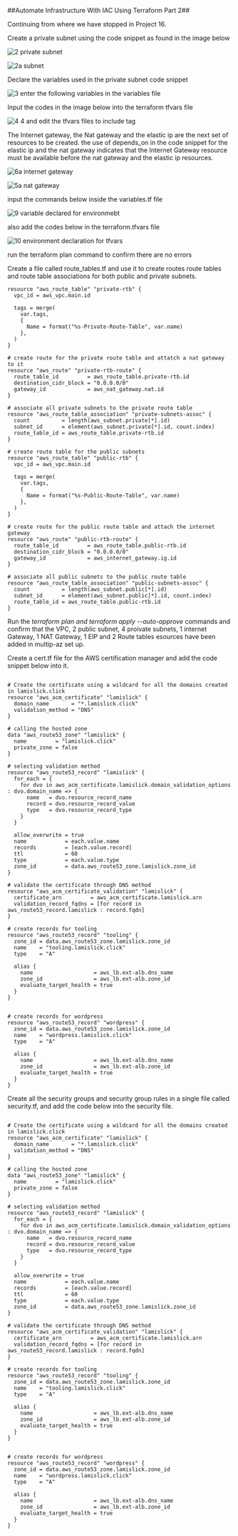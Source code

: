 
##Automate Infrastructure With IAC Using Terraform Part 2##

Continuing from where we have stopped in Project 16.

Create a private subnet using the code snippet as found in the image below

![2  private subnet](https://user-images.githubusercontent.com/79456052/200909175-aed6f2f0-bad0-4ec6-b841-be81aa9024c1.png)

![2a  subnet](https://user-images.githubusercontent.com/79456052/200947442-53738473-6eae-4e11-8980-a49d150c5f32.png)

Declare the variables used in the private subnet code snippet

![3  enter the following variables in the variables file](https://user-images.githubusercontent.com/79456052/200911028-aa30d7fb-ef48-4ca3-b59a-bd45ab72eb15.png)

Input the codes in the image below into the terraform tfvars file

![4  4  and edit the tfvars files to include tag](https://user-images.githubusercontent.com/79456052/200911542-8c1ecd49-c866-448d-80c6-53c9d523bd52.png)

The Internet gateway, the Nat gateway and the elastic ip are the next set of resources to be created. the use of depends_on in the code snippet for the elastic ip and the nat gateway indicates that the Internet Gateway resource must be available before the nat gateway and the elastic ip resources.

![6a  internet gateway](https://user-images.githubusercontent.com/79456052/200947655-dec65949-b888-459a-9c1a-565bdfbe675f.png)

![5a  nat gateway](https://user-images.githubusercontent.com/79456052/200947758-32a859a9-d487-4882-909e-6bc2d7cdac6f.png)

input the commands below inside the variables.tf file

![9  variable declared for environmebt](https://user-images.githubusercontent.com/79456052/200949166-f40653bd-a822-421c-90a9-0c79b5ba3368.png)

also add the codes below in the terraform.tfvars file

![10  environment declaration for tfvars](https://user-images.githubusercontent.com/79456052/200949241-398a7150-355e-4b69-a4b6-9f45957e73d2.png)

run the terraform plan command to confirm there are no errors

Create a file called route_tables.tf and use it to create routes  route tables and route table associations for both public and private subnets.

```# create private route table
resource "aws_route_table" "private-rtb" {
  vpc_id = aws_vpc.main.id

  tags = merge(
    var.tags,
    {
      Name = format("%s-Private-Route-Table", var.name)
    },
  )
}

# create route for the private route table and attatch a nat gateway to it
resource "aws_route" "private-rtb-route" {
  route_table_id         = aws_route_table.private-rtb.id
  destination_cidr_block = "0.0.0.0/0"
  gateway_id             = aws_nat_gateway.nat.id
}

# associate all private subnets to the private route table
resource "aws_route_table_association" "private-subnets-assoc" {
  count          = length(aws_subnet.private[*].id)
  subnet_id      = element(aws_subnet.private[*].id, count.index)
  route_table_id = aws_route_table.private-rtb.id
}

# create route table for the public subnets
resource "aws_route_table" "public-rtb" {
  vpc_id = aws_vpc.main.id

  tags = merge(
    var.tags,
    {
      Name = format("%s-Public-Route-Table", var.name)
    },
  )
}

# create route for the public route table and attach the internet gateway
resource "aws_route" "public-rtb-route" {
  route_table_id         = aws_route_table.public-rtb.id
  destination_cidr_block = "0.0.0.0/0"
  gateway_id             = aws_internet_gateway.ig.id
}

# associate all public subnets to the public route table
resource "aws_route_table_association" "public-subnets-assoc" {
  count          = length(aws_subnet.public[*].id)
  subnet_id      = element(aws_subnet.public[*].id, count.index)
  route_table_id = aws_route_table.public-rtb.id
}
```

Run the *terraform plan and terraform apply --auto-approve* commands and confirm that the VPC, 2 public subnet, 4 proivate subnets, 1 internet Gateway, 1 NAT Gateway, 1 EIP and 2 Route tables  esources have been added in multip-az  set up.

Create a cert.tf file for the AWS certification manager and add the code snippet below into it.

```# The entire section create a certiface, public zone, and validate the certificate using DNS method

# Create the certificate using a wildcard for all the domains created in lamislick.click
resource "aws_acm_certificate" "lamislick" {
  domain_name       = "*.lamislick.click"
  validation_method = "DNS"
}

# calling the hosted zone
data "aws_route53_zone" "lamislick" {
  name         = "lamislick.click"
  private_zone = false
}

# selecting validation method
resource "aws_route53_record" "lamislick" {
  for_each = {
    for dvo in aws_acm_certificate.lamislick.domain_validation_options : dvo.domain_name => {
      name   = dvo.resource_record_name
      record = dvo.resource_record_value
      type   = dvo.resource_record_type
    }
  }

  allow_overwrite = true
  name            = each.value.name
  records         = [each.value.record]
  ttl             = 60
  type            = each.value.type
  zone_id         = data.aws_route53_zone.lamislick.zone_id
}

# validate the certificate through DNS method
resource "aws_acm_certificate_validation" "lamislick" {
  certificate_arn         = aws_acm_certificate.lamislick.arn
  validation_record_fqdns = [for record in aws_route53_record.lamislick : record.fqdn]
}

# create records for tooling
resource "aws_route53_record" "tooling" {
  zone_id = data.aws_route53_zone.lamislick.zone_id
  name    = "tooling.lamislick.click"
  type    = "A"

  alias {
    name                   = aws_lb.ext-alb.dns_name
    zone_id                = aws_lb.ext-alb.zone_id
    evaluate_target_health = true
  }
}


# create records for wordpress
resource "aws_route53_record" "wordpress" {
  zone_id = data.aws_route53_zone.lamislick.zone_id
  name    = "wordpress.lamislick.click"
  type    = "A"

  alias {
    name                   = aws_lb.ext-alb.dns_name
    zone_id                = aws_lb.ext-alb.zone_id
    evaluate_target_health = true
  }
}
```

Create all the security groups and security group rules in a single file called security.tf, and add the code below into the security file. 

```# The entire section create a certiface, public zone, and validate the certificate using DNS method

# Create the certificate using a wildcard for all the domains created in lamislick.click
resource "aws_acm_certificate" "lamislick" {
  domain_name       = "*.lamislick.click"
  validation_method = "DNS"
}

# calling the hosted zone
data "aws_route53_zone" "lamislick" {
  name         = "lamislick.click"
  private_zone = false
}

# selecting validation method
resource "aws_route53_record" "lamislick" {
  for_each = {
    for dvo in aws_acm_certificate.lamislick.domain_validation_options : dvo.domain_name => {
      name   = dvo.resource_record_name
      record = dvo.resource_record_value
      type   = dvo.resource_record_type
    }
  }

  allow_overwrite = true
  name            = each.value.name
  records         = [each.value.record]
  ttl             = 60
  type            = each.value.type
  zone_id         = data.aws_route53_zone.lamislick.zone_id
}

# validate the certificate through DNS method
resource "aws_acm_certificate_validation" "lamislick" {
  certificate_arn         = aws_acm_certificate.lamislick.arn
  validation_record_fqdns = [for record in aws_route53_record.lamislick : record.fqdn]
}

# create records for tooling
resource "aws_route53_record" "tooling" {
  zone_id = data.aws_route53_zone.lamislick.zone_id
  name    = "tooling.lamislick.click"
  type    = "A"

  alias {
    name                   = aws_lb.ext-alb.dns_name
    zone_id                = aws_lb.ext-alb.zone_id
    evaluate_target_health = true
  }
}


# create records for wordpress
resource "aws_route53_record" "wordpress" {
  zone_id = data.aws_route53_zone.lamislick.zone_id
  name    = "wordpress.lamislick.click"
  type    = "A"

  alias {
    name                   = aws_lb.ext-alb.dns_name
    zone_id                = aws_lb.ext-alb.zone_id
    evaluate_target_health = true
  }
}
```

















